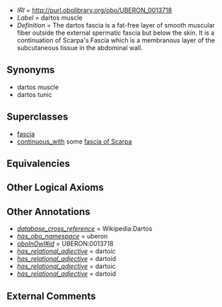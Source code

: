  * *IRI* = http://purl.obolibrary.org/obo/UBERON_0013718
 * *Label* = dartos muscle
 * *Definition* = The dartos fascia is a fat-free layer of smooth muscular fiber outside the external spermatic fascia but below the skin. It is a continuation of Scarpa's Fascia which is a membranous layer of the subcutaneous tissue in the abdominal wall.

## Synonyms

 * dartos muscle
 * dartos tunic

## Superclasses

 * [fascia](../../UBERON/82/UBERON_0008982.md)
 * [continuous_with](../../FMA/72/FMA_85972.md) some [fascia of Scarpa](../../UBERON/05/UBERON_0013705.md)

## Equivalencies


## Other Logical Axioms


## Other Annotations

 * *[database_cross_reference](../../ef/oboInOwl#hasDbXref.md)* = Wikipedia:Dartos
 * *[has_obo_namespace](../../ce/oboInOwl#hasOBONamespace.md)* = uberon
 * *[oboInOwl#id](../../id/oboInOwl#id.md)* = UBERON:0013718
 * *[has_relational_adjective](../../UBPROP/07/UBPROP_0000007.md)* = dartoic
 * *[has_relational_adjective](../../UBPROP/07/UBPROP_0000007.md)* = dartoid
 * *[has_relational_adjective](../../UBPROP/07/UBPROP_0000007.md)* = dartoic
 * *[has_relational_adjective](../../UBPROP/07/UBPROP_0000007.md)* = dartoid

## External Comments

